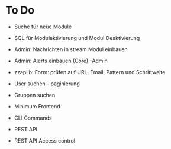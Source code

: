 To Do
=====

- Suche für neue Module
- SQL für Modulaktivierung und Modul Deaktivierung
- Admin: Nachrichten in stream Modul einbauen
- Admin: Alerts einbauen (Core)
-Admin
- zzaplib::Form: prüfen auf URL, Email, Pattern und Schrittweite

- User suchen - paginierung
- Gruppen suchen
- Minimum Frontend
- CLI Commands
- REST API
- REST API Access control

